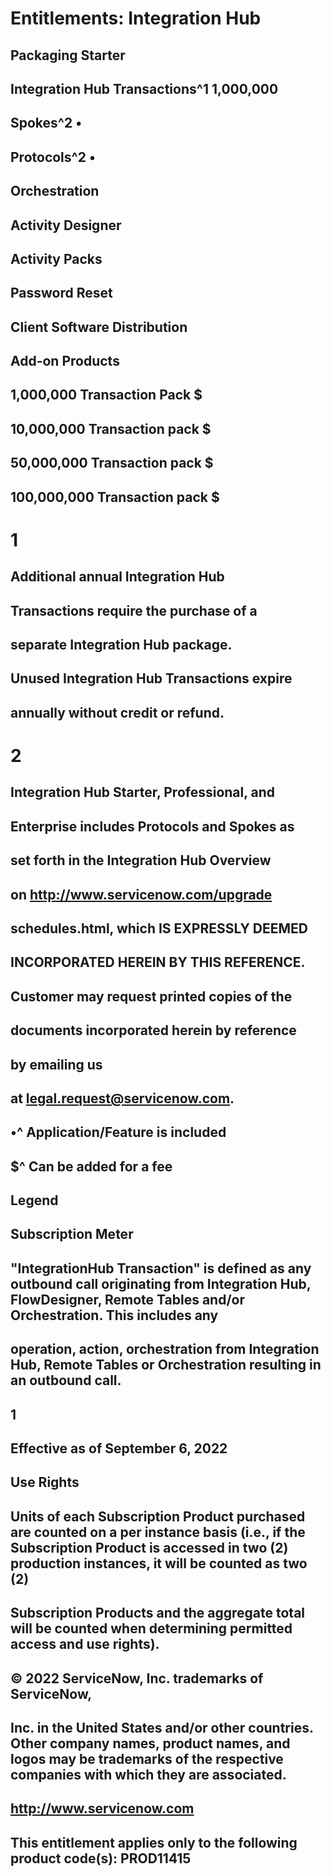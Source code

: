 # Entitlements: Integration Hub

## Packaging Starter

## Integration Hub Transactions^1 1,000,000

## Spokes^2 •

## Protocols^2 •

## Orchestration

## Activity Designer

## Activity Packs

## Password Reset

## Client Software Distribution

## Add-on Products

## 1,000,000 Transaction Pack $

## 10,000,000 Transaction pack $

## 50,000,000 Transaction pack $

## 100,000,000 Transaction pack $

# 1

## Additional annual Integration Hub

## Transactions require the purchase of a

## separate Integration Hub package.

## Unused Integration Hub Transactions expire

## annually without credit or refund.

# 2

## Integration Hub Starter, Professional, and

## Enterprise includes Protocols and Spokes as

## set forth in the Integration Hub Overview

## on http://www.servicenow.com/upgrade

## schedules.html, which IS EXPRESSLY DEEMED

## INCORPORATED HEREIN BY THIS REFERENCE.

## Customer may request printed copies of the

## documents incorporated herein by reference

## by emailing us

## at legal.request@servicenow.com.

## •^ Application/Feature is included

## $^ Can be added for a fee

## Legend

## Subscription Meter

## "IntegrationHub Transaction" is defined as any outbound call originating from Integration Hub, FlowDesigner, Remote Tables and/or Orchestration. This includes any

## operation, action, orchestration from Integration Hub, Remote Tables or Orchestration resulting in an outbound call.

## 1

## Effective as of September 6, 2022

## Use Rights

## Units of each Subscription Product purchased are counted on a per instance basis (i.e., if the Subscription Product is accessed in two (2) production instances, it will be counted as two (2)

## Subscription Products and the aggregate total will be counted when determining permitted access and use rights).

## © 2022 ServiceNow, Inc. trademarks of ServiceNow,

## Inc. in the United States and/or other countries. Other company names, product names, and logos may be trademarks of the respective companies with which they are associated.

## http://www.servicenow.com

## This entitlement applies only to the following product code(s): PROD11415



